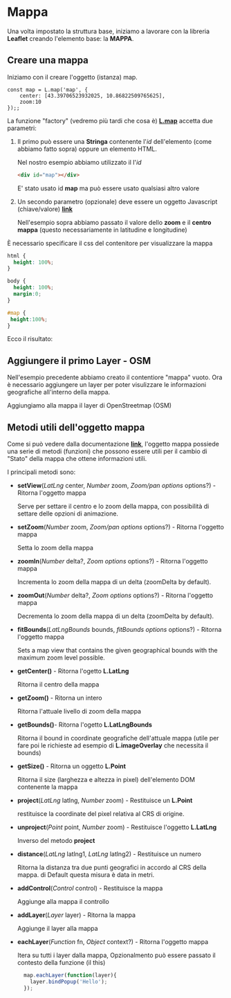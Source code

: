 # Mappa 

Una volta impostato la struttura base, iniziamo a lavorare con la libreria **Leaflet** creando l'elemento base: la **MAPPA**.

## Creare una mappa ##

Iniziamo con il creare l'oggetto (istanza) map.

``` js{2,3}
const map = L.map('map', {
    center: [43.39706523932025, 10.86822509765625],
    zoom:10
});;
```
La funzione "factory" (vedremo più tardi che cosa è) [**L.map**](https://leafletjs.com/reference-1.7.1.html#map-example) accetta due parametri:

1) Il primo può essere una **Stringa** contenente l'*id* dell'elemento (come abbiamo fatto sopra) oppure un elemento HTML.

   Nel nostro esempio abbiamo utilizzato il l'*id* 
   
   ```html
   <div id="map"></div>
   ``` 
   E' stato usato id **map** ma può essere usato qualsiasi altro valore 
   
2) Un secondo parametro (opzionale) deve essere un oggetto Javascript (chiave/valore) [**link**](https://leafletjs.com/reference-1.7.1.html#map-option)
   
   Nell'esempio sopra abbiamo passato il valore dello **zoom** e il **centro mappa** (questo necessariamente in latitudine e longitudine)


È necessario specificare il css del contenitore per visualizzare la mappa

```css
html { 
  height: 100%;
}

body { 
  height: 100%;
  margin:0;
}

#map { 
 height:100%;
}

```

Ecco il risultato:

<esempio-mappa></esempio-mappa>

## Aggiungere il primo Layer - OSM ##

Nell'esempio precedente abbiamo creato il contentiore "mappa" vuoto. Ora è necessario aggiungere un layer per poter visulizzare le informazioni geografiche all'interno della mappa. 

Aggiungiamo alla mappa il layer di OpenStreetmap (OSM)

<esempio-osm></esempio-osm>

## Metodi utili dell'oggetto mappa

Come si può vedere dalla documentazione [**link**](https://leafletjs.com/reference-1.7.1.html#map-methods-for-modifying-map-state), l'oggetto mappa possiede una serie di metodi (funzioni) che possono essere utili per il cambio di "Stato" della mappa che ottene informazioni utili.

I principali metodi sono:

* **setView**(*LatLng* center, *Number* zoom, *Zoom/pan options* options?)	- Ritorna l'oggetto mappa	

  Serve per settare il centro e lo zoom della mappa, con possibilità di settare delle opzioni di animazione.

* **setZoom**(*Number* zoom, *Zoom/pan options* options?) - Ritorna	l'oggetto mappa	

  Setta lo zoom della mappa

* **zoomIn**(*Number* delta?, *Zoom options* options?) - Ritorna l'oggetto mappa	

  Incrementa lo zoom della mappa di un delta (zoomDelta by default).

* **zoomOut**(*Number* delta?, *Zoom options* options?)	- Ritorna l'oggetto mappa	

  Decrementa lo zoom della mappa di un delta (zoomDelta by default).

* **fitBounds**(*LatLngBounds* bounds, *fitBounds options* options?) - Ritorna l'oggetto mappa		

  Sets a map view that contains the given geographical bounds with the maximum zoom level possible.

* **getCenter()** - Ritorna	l'ogetto **L.LatLng**	

  Ritorna il centro della mappa

* **getZoom()**	- Ritorna un intero	

  Ritorna l'attuale livello di zoom della mappa

* **getBounds()**- Ritorna l'ogetto **L.LatLngBounds**	

  Ritorna il bound in coordinate geografiche dell'attuale mappa (utile per fare poi le richieste ad esempio di **L.imageOverlay** che necessita il bounds)

* **getSize()** - Ritorna un oggetto **L.Point**	

  Ritorna il size (larghezza e altezza in pixel) dell'elemento DOM  contenente la mappa 
  
* **project**(*LatLng* latlng, *Number* zoom) - Restituisce un **L.Point**	

  restituisce la coordinate del pixel relativa al CRS di origine.

* **unproject**(*Point* point, *Number* zoom) - Restituisce	l'oggetto **L.LatLng**	

  Inverso del metodo **project**

* **distance**(*LatLng* latlng1, *LatLng* latlng2)	- Restituisce un numero	

  Ritorna la distanza tra due punti geografici in accordo al CRS della mappa. di Default questa misura è data in metri.
  
* **addControl**(*Control* control) - Restituisce la mappa
  
  Aggiunge alla mappa il controllo
  
* **addLayer**(*Layer* layer) - Ritorna la mappa
	
    Aggiunge il layer alla mappa
    
* **eachLayer**(*Function* fn, *Object* context?) - Ritorna l'oggetto mappa
	
    Itera su tutti i layer dalla mappa, Opzionalmento può essere passato il contesto della funzione (il this)
    
    ```js
      map.eachLayer(function(layer){
        layer.bindPopup('Hello');
      });
    ```